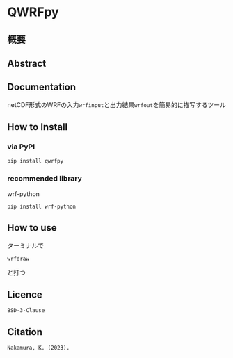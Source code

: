 # QWRFpy

## 概要

## Abstract

## Documentation
netCDF形式のWRFの入力`wrfinput`と出力結果`wrfout`を簡易的に描写するツール

## How to Install
### via PyPI
```
pip install qwrfpy
```
### recommended library
wrf-python 
```
pip install wrf-python
```

## How to use
ターミナルで
```
wrfdraw
```
と打つ

## Licence
`BSD-3-Clause`

## Citation
```
Nakamura, K. (2023).
```
